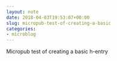 ```yaml
---
layout: note
date: 2018-04-03T19:53:07+00:00
slug: micropub-test-of-creating-a-basic
categories:
- microblog
---
```

Micropub test of creating a basic h-entry

